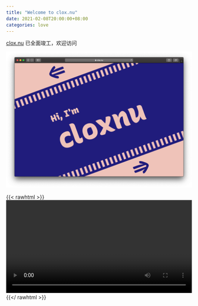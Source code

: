 ```yaml
---
title: "Welcome to clox.nu"
date: 2021-02-08T20:00:00+08:00
categories: love
---
```


[clox.nu](https://clox.nu) 已全面竣工，欢迎访问

![safari](assets/safari.png)

{{< rawhtml >}}
<video controls width=100%>
    <source src="assets/clox.nu.mp4" type="video/mp4">
</video>
{{</ rawhtml >}}
